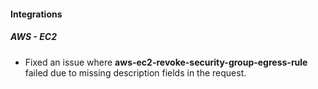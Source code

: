 
#### Integrations
##### AWS - EC2
- Fixed an issue where **aws-ec2-revoke-security-group-egress-rule** failed due to missing description fields in the request.
